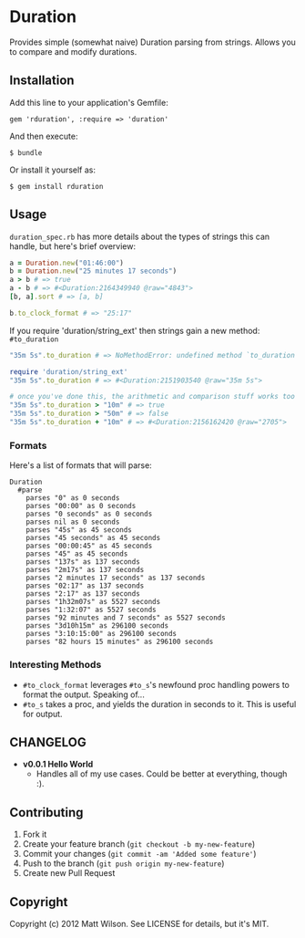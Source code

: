 # Duration

Provides simple (somewhat naive) Duration parsing from strings. Allows you to compare and modify durations.

## Installation

Add this line to your application's Gemfile:

    gem 'rduration', :require => 'duration'

And then execute:

    $ bundle

Or install it yourself as:

    $ gem install rduration

## Usage

`duration_spec.rb` has more details about the types of strings this can handle, but here's brief overview:

```ruby
a = Duration.new("01:46:00")
b = Duration.new("25 minutes 17 seconds")
a > b # => true
a - b # => #<Duration:2164349940 @raw="4843">
[b, a].sort # => [a, b]

b.to_clock_format # => "25:17"
```

If you require 'duration/string_ext' then strings gain a new method: `#to_duration`

```ruby
"35m 5s".to_duration # => NoMethodError: undefined method `to_duration' for "35m 5s":String

require 'duration/string_ext'
"35m 5s".to_duration # => #<Duration:2151903540 @raw="35m 5s">

# once you've done this, the arithmetic and comparison stuff works too
"35m 5s".to_duration > "10m" # => true
"35m 5s".to_duration > "50m" # => false
"35m 5s".to_duration + "10m" # => #<Duration:2156162420 @raw="2705">
```

### Formats

Here's a list of formats that will parse:

```
Duration
  #parse
    parses "0" as 0 seconds
    parses "00:00" as 0 seconds
    parses "0 seconds" as 0 seconds
    parses nil as 0 seconds
    parses "45s" as 45 seconds
    parses "45 seconds" as 45 seconds
    parses "00:00:45" as 45 seconds
    parses "45" as 45 seconds
    parses "137s" as 137 seconds
    parses "2m17s" as 137 seconds
    parses "2 minutes 17 seconds" as 137 seconds
    parses "02:17" as 137 seconds
    parses "2:17" as 137 seconds
    parses "1h32m07s" as 5527 seconds
    parses "1:32:07" as 5527 seconds
    parses "92 minutes and 7 seconds" as 5527 seconds
    parses "3d10h15m" as 296100 seconds
    parses "3:10:15:00" as 296100 seconds
    parses "82 hours 15 minutes" as 296100 seconds
```

### Interesting Methods

* `#to_clock_format` leverages `#to_s`'s newfound proc handling powers to format the output. Speaking of...
* `#to_s` takes a proc, and yields the duration in seconds to it. This is useful for output.

## CHANGELOG

* **v0.0.1 Hello World**
  * Handles all of my use cases. Could be better at everything, though :).

## Contributing

1. Fork it
2. Create your feature branch (`git checkout -b my-new-feature`)
3. Commit your changes (`git commit -am 'Added some feature'`)
4. Push to the branch (`git push origin my-new-feature`)
5. Create new Pull Request

## Copyright

Copyright (c) 2012 Matt Wilson. See LICENSE for details, but it's MIT.